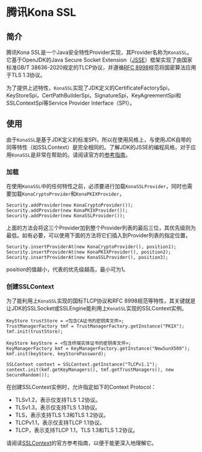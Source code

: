 # 腾讯Kona SSL

## 简介
腾讯Kona SSL是一个Java安全特性Provider实现，其Provider名称为`KonaSSL`。它基于OpenJDK的Java Secure Socket Extension（[JSSE]）框架实现了由国家标准GB/T 38636-2020规定的TLCP协议，并遵循[RFC 8998]规范将国密算法应用于TLS 1.3协议。

为了提供上述特性，`KonaSSL`实现了JDK定义的CertificateFactorySpi，KeyStoreSpi，CertPathBuilderSpi，SignatureSpi，KeyAgreementSpi和SSLContextSpi等Service Provider Interface（SPI）。

## 使用
由于`KonaSSL`是基于JDK定义的标准SPI，所以在使用风格上，与使用JDK自带的同等特性（如SSLContext）是完全相同的。了解JDK的JSSE的编程风格，对于应用`KonaSSL`是非常在帮助的。请阅读官方的[参考指南]。

### 加载
在使用`KonaSSL`中的任何特性之前，必须要进行加载`KonaSSLProvider`，同时也需要加载`KonaCryptoProvider`和`KonaPKIXProvider`，

```
Security.addProvider(new KonaCryptoProvider());
Security.addProvider(new KonaPKIXProvider());
Security.addProvider(new KonaSSLProvider());
```

上面的方法会将这三个Provider加到整个Provider列表的最后三位，其优先级则为最低。如有必要，可以使用下面的方法将它们插入到Provider列表的指定位置，

```
Security.insertProviderAt(new KonaCryptoProvider(), position1);
Security.insertProviderAt(new KonaPKIXProvider(), position2);
Security.insertProviderAt(new KonaSSLProvider(), position3);
```

position的值越小，代表的优先级越高，最小可为1。

### 创建SSLContext
为了能利用上`KonaSSL`实现的国标TLCP协议和RFC 8998规范等特性，其关键就是让JDK的SSLSocket或SSLEngine能利用上`KonaSSL`实现的SSLContext实例。

```
KeyStore trustStore = <包含CA证书的密钥库文件>;
TrustManagerFactory tmf = TrustManagerFactory.getInstance("PKIX");
tmf.init(trustStore);

KeyStore keyStore = <包含终端实体证书的密钥库文件>;
KeyManagerFactory kmf = KeyManagerFactory.getInstance("NewSunX509");
kmf.init(keyStore, keyStorePassword);

SSLContext context = SSLContext.getInstance("TLCPv1.1");
context.init(kmf.getKeyManagers(), tmf.getTrustManagers(), new SecureRandom());
```

在创建SSLContext实例时，允许指定如下的Context Protocol：

- TLSv1.2，表示仅支持TLS 1.2协议。
- TLSv1.3，表示仅支持TLS 1.3协议。
- TLS，表示支持TLS 1.3和TLS 1.2协议。
- TLCPv1.1，表示仅支持TLCP 1.1协议。
- TLCP，表示支持TLCP 1.1，TLS 1.3和TLS 1.2协议。

请阅读[SSLContext]的官方参考指南，以便于能更深入地理解它。


[JSSE]:
<https://docs.oracle.com/en/java/javase/11/security/java-secure-socket-extension-jsse-reference-guide.html#GUID-93DEEE16-0B70-40E5-BBE7-55C3FD432345>

[RFC 8998]:
<https://datatracker.ietf.org/doc/html/rfc8998>

[参考指南]:
<https://docs.oracle.com/en/java/javase/11/security/java-secure-socket-extension-jsse-reference-guide.html#GUID-93DEEE16-0B70-40E5-BBE7-55C3FD432345>

[SSLContext]:
<https://docs.oracle.com/en/java/javase/11/security/java-secure-socket-extension-jsse-reference-guide.html#GUID-C281CAF3-275F-4DE4-8B47-4A84363CF39F>
